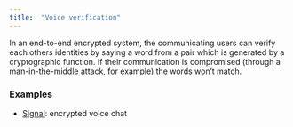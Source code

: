 ```yaml
---
title:  "Voice verification"
---
```


In an end-to-end encrypted system, the communicating users can verify each others identities by saying a word from a pair which is generated by a cryptographic function. If their communication is compromised (through a man-in-the-middle attack, for example) the words won’t match.

### Examples
* [Signal](https://whispersystems.org/): encrypted voice chat
